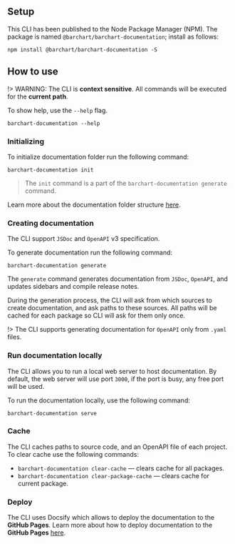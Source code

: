 ## Setup

This CLI has been published to the Node Package Manager (NPM). The package is named `@barchart/barchart-documentation`; install as follows:

```shell script
npm install @barchart/barchart-documentation -S
```

## How to use

!> WARNING: The CLI is **context sensitive**. All commands will be executed for the **current path**. 

To show help, use the `--help` flag.

```shell script
barchart-documentation --help
```

### Initializing

To initialize documentation folder run the following command:

```shell script
barchart-documentation init
```

> The `init` command is a part of the `barchart-documentation generate` command.

Learn more about the documentation folder structure [here](/content/product_overview#release-notes).

### Creating documentation

The CLI support `JSDoc` and `OpenAPI` v3 specification. 

To generate documentation run the following command:

```shell script
barchart-documentation generate
```

The `generate` command generates documentation from `JSDoc`, `OpenAPI`, and updates sidebars and compile release notes. 

During the generation process, the CLI will ask from which sources to create documentation, and ask paths to these sources. All paths will be cached for each package so CLI will ask for them only once.

!> The CLI supports generating documentation for `OpenAPI` only from `.yaml` files.

### Run documentation locally

The CLI allows you to run a local web server to host documentation. By default, the web server will use port `3000`, if the port is busy, any free port will be used. 

To run the documentation locally, use the following command:

```shell script
barchart-documentation serve
```

### Cache

The CLI caches paths to source code, and an OpenAPI file of each project. To clear cache use the following commands:

* `barchart-documentation clear-cache` — clears cache for all packages.
* `barchart-documentation clear-package-cache` — clears cache for current package.


### Deploy

The CLI uses Docsify which allows to deploy the documentation to the **GitHub Pages**. Learn more about how to deploy documentation to the **GitHub Pages** [here](https://docsify.js.org/#/deploy?id=github-pages). 
